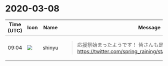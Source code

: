 # 2020-03-08

|Time (UTC)|Icon|Name|Message|
|---|---|---|---|
|09:04|![](https://avatars.slack-edge.com/2018-04-27/354445776386_e258f5ed5ba887b08668_72.jpg)|shinyu|<blockquote>応援祭始まったようです！ 皆さんも是非広めてください 🙏 <https://twitter.com/spring_raining/status/1236268768046637056></blockquote>|
